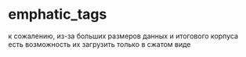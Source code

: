 # emphatic_tags
к сожалению, из-за больших размеров данных и итогового корпуса есть возможность их загрузить только в сжатом виде
